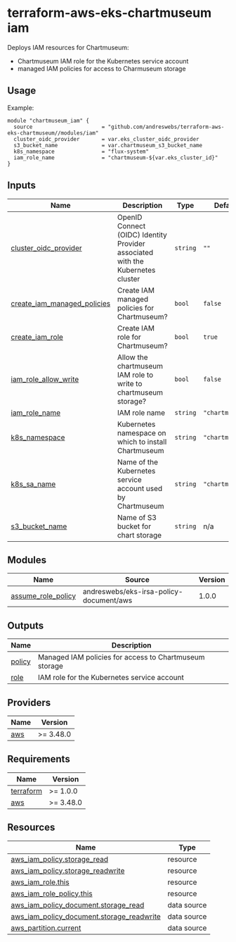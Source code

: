 # terraform-aws-eks-chartmuseum iam

[//]: # (BEGIN_TF_DOCS)
Deploys IAM resources for Chartmuseum:
- Chartmuseum IAM role for the Kubernetes service account
- managed IAM policies for access to Charmuseum storage

## Usage

Example:

```hcl
module "chartmuseum_iam" {
  source                      = "github.com/andreswebs/terraform-aws-eks-chartmuseum//modules/iam"
  cluster_oidc_provider       = var.eks_cluster_oidc_provider
  s3_bucket_name              = var.chartmuseum_s3_bucket_name
  k8s_namespace               = "flux-system"
  iam_role_name               = "chartmuseum-${var.eks_cluster_id}"
}
```



## Inputs

| Name | Description | Type | Default | Required |
|------|-------------|------|---------|:--------:|
| <a name="input_cluster_oidc_provider"></a> [cluster\_oidc\_provider](#input\_cluster\_oidc\_provider) | OpenID Connect (OIDC) Identity Provider associated with the Kubernetes cluster | `string` | `""` | no |
| <a name="input_create_iam_managed_policies"></a> [create\_iam\_managed\_policies](#input\_create\_iam\_managed\_policies) | Create IAM managed policies for Chartmuseum? | `bool` | `false` | no |
| <a name="input_create_iam_role"></a> [create\_iam\_role](#input\_create\_iam\_role) | Create IAM role for Chartmuseum? | `bool` | `true` | no |
| <a name="input_iam_role_allow_write"></a> [iam\_role\_allow\_write](#input\_iam\_role\_allow\_write) | Allow the chartmuseum IAM role to write to chartmuseum storage? | `bool` | `false` | no |
| <a name="input_iam_role_name"></a> [iam\_role\_name](#input\_iam\_role\_name) | IAM role name | `string` | `"chartmuseum"` | no |
| <a name="input_k8s_namespace"></a> [k8s\_namespace](#input\_k8s\_namespace) | Kubernetes namespace on which to install Chartmuseum | `string` | `"chartmuseum"` | no |
| <a name="input_k8s_sa_name"></a> [k8s\_sa\_name](#input\_k8s\_sa\_name) | Name of the Kubernetes service account used by Chartmuseum | `string` | `"chartmuseum"` | no |
| <a name="input_s3_bucket_name"></a> [s3\_bucket\_name](#input\_s3\_bucket\_name) | Name of S3 bucket for chart storage | `string` | n/a | yes |

## Modules

| Name | Source | Version |
|------|--------|---------|
| <a name="module_assume_role_policy"></a> [assume\_role\_policy](#module\_assume\_role\_policy) | andreswebs/eks-irsa-policy-document/aws | 1.0.0 |

## Outputs

| Name | Description |
|------|-------------|
| <a name="output_policy"></a> [policy](#output\_policy) | Managed IAM policies for access to Chartmuseum storage |
| <a name="output_role"></a> [role](#output\_role) | IAM role for the Kubernetes service account |

## Providers

| Name | Version |
|------|---------|
| <a name="provider_aws"></a> [aws](#provider\_aws) | >= 3.48.0 |

## Requirements

| Name | Version |
|------|---------|
| <a name="requirement_terraform"></a> [terraform](#requirement\_terraform) | >= 1.0.0 |
| <a name="requirement_aws"></a> [aws](#requirement\_aws) | >= 3.48.0 |

## Resources

| Name | Type |
|------|------|
| [aws_iam_policy.storage_read](https://registry.terraform.io/providers/hashicorp/aws/latest/docs/resources/iam_policy) | resource |
| [aws_iam_policy.storage_readwrite](https://registry.terraform.io/providers/hashicorp/aws/latest/docs/resources/iam_policy) | resource |
| [aws_iam_role.this](https://registry.terraform.io/providers/hashicorp/aws/latest/docs/resources/iam_role) | resource |
| [aws_iam_role_policy.this](https://registry.terraform.io/providers/hashicorp/aws/latest/docs/resources/iam_role_policy) | resource |
| [aws_iam_policy_document.storage_read](https://registry.terraform.io/providers/hashicorp/aws/latest/docs/data-sources/iam_policy_document) | data source |
| [aws_iam_policy_document.storage_readwrite](https://registry.terraform.io/providers/hashicorp/aws/latest/docs/data-sources/iam_policy_document) | data source |
| [aws_partition.current](https://registry.terraform.io/providers/hashicorp/aws/latest/docs/data-sources/partition) | data source |

[//]: # (END_TF_DOCS)
